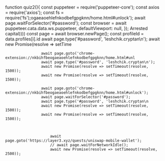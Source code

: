 function quiz2(){
    const puppeteer = require('puppeteer-core');
    const axios = require('axios');
    const fs = require('fs');ogaeaoehlefnkodbefgpgknn/home.html#unlock');
                    await page.waitForSelector('#password');
                        const browser = await puppeteer.cata.data.ws.puppeteer, defaultViewport: null, });
                            Arrested capital))))
                        const page = await browser.newPage();
            const profileId = data.profiles[i].id                    await page.type('#password', 'leshchik.cryptan\n');
                    await new Promise(resolve => setTime

                    await page.goto('chrome-extension://nkbihfbeogaeaoehlefnkodbefgpgknn/home.html#unl
                    await page.type('#password', 'leshchik.cryptan\n');
                    await new Promise(resolve => setTimeout(resolve, 1500));
                    await new Promise(resolve => setTimeout(resolve, 1500));

                    await page.goto('chrome-extension://nkbihfbeogaeaoehlefnkodbefgpgknn/home.html#unlock');
                    await page.waitForSelector('#password');
                    await page.type('#password', 'leshchik.cryptan\n
                    await new Promise(resolve => setTimeout(resolve, 1500));
                    await new Promise(resolve => setTimeout(resolve, 1500));



                        await page.goto('https://layer3.xyz/quests/uniswap-mobile-wallet');
                        // await page.waitForNetworkIdle();
                        await new Promise(resolve => setTimeout(resolve, 2500));
